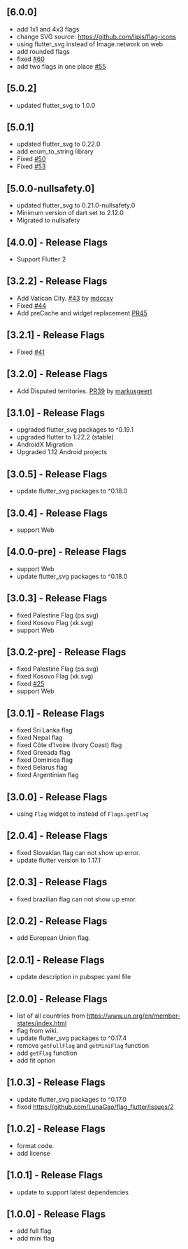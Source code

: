 ## [6.0.0]
* add 1x1 and 4x3 flags
* change SVG source: https://github.com/lipis/flag-icons
* using flutter_svg instead of Image.network on web
* add rounded flags
* fixed [#60](https://github.com/LunaGao/flag_flutter/issues/60)
* add two flags in one place [#55](https://github.com/LunaGao/flag_flutter/issues/55)

## [5.0.2]
* updated flutter_svg to 1.0.0

## [5.0.1]
* updated flutter_svg to 0.22.0
* add enum_to_string library
* Fixed [#50](https://github.com/LunaGao/flag_flutter/issues/50)
* Fixed [#53](https://github.com/LunaGao/flag_flutter/issues/53)

## [5.0.0-nullsafety.0]
* updated flutter_svg to 0.21.0-nullsafety.0
* Minimum version of dart set to 2.12.0
* Migrated to nullsafety

## [4.0.0] - Release Flags
* Support Flutter 2

## [3.2.2] - Release Flags
* Add Vatican City. [#43](https://github.com/LunaGao/flag_flutter/pull/43) by [mdccxv](https://github.com/mdccxv)
* Fixed [#44](https://github.com/LunaGao/flag_flutter/issues/44)
* Add preCache and widget replacement [PR45](https://github.com/LunaGao/flag_flutter/pull/45)

## [3.2.1] - Release Flags
* Fixed [#41](https://github.com/LunaGao/flag_flutter/issues/41) 

## [3.2.0] - Release Flags
* Add Disputed territories. [PR39](https://github.com/LunaGao/flag_flutter/pull/39) by [markusgeert](https://github.com/markusgeert)

## [3.1.0] - Release Flags
* upgraded flutter_svg packages to ^0.19.1
* upgraded flutter to 1.22.2 (stable)
* AndroidX Migration
* Upgraded 1.12 Android projects

## [3.0.5] - Release Flags
* update flutter_svg packages to ^0.18.0

## [3.0.4] - Release Flags
* support Web

## [4.0.0-pre] - Release Flags
* support Web
* update flutter_svg packages to ^0.18.0

## [3.0.3] - Release Flags
* fixed Palestine Flag (ps.svg)
* fixed Kosovo Flag (xk.svg)
* support Web

## [3.0.2-pre] - Release Flags
* fixed Palestine Flag (ps.svg)
* fixed Kosovo Flag (xk.svg)
* fixed [#25](https://github.com/LunaGao/flag_flutter/issues/25)
* support Web

## [3.0.1] - Release Flags
* fixed Sri Lanka flag
* fixed Nepal flag
* fixed Côte d'Ivoire (Ivory Coast) flag
* fixed Grenada flag
* fixed Dominica flag
* fixed Belarus flag
* fixed Argentinian flag

## [3.0.0] - Release Flags
* using `Flag` widget to instead of `Flags.getFlag`

## [2.0.4] - Release Flags
* fixed Slovakian flag can not show up error.
* update flutter version to 1.17.1

## [2.0.3] - Release Flags
* fixed brazilian flag can not show up error.

## [2.0.2] - Release Flags
* add European Union flag.

## [2.0.1] - Release Flags
* update description in pubspec.yaml file

## [2.0.0] - Release Flags
* list of all countries from https://www.un.org/en/member-states/index.html
* flag from wiki.
* update flutter_svg packages to ^0.17.4
* remove `getFullFlag` and `getMiniFlag` function
* add `getFlag` function
* add fit option

## [1.0.3] - Release Flags

* update flutter_svg packages to ^0.17.0
* fixed https://github.com/LunaGao/flag_flutter/issues/2

## [1.0.2] - Release Flags

* format code.
* add license

## [1.0.1] - Release Flags

* update to support latest dependencies

## [1.0.0] - Release Flags

* add full flag
* add mini flag
